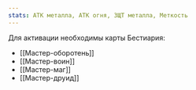 ```yaml
---
stats: АТК металла, АТК огня, ЗЩТ металла, Меткость
---
```

Для активации необходимы карты Бестиария:
- [[Мастер-оборотень]]
- [[Мастер-воин]]
- [[Мастер-маг]]
- [[Мастер-друид]]
